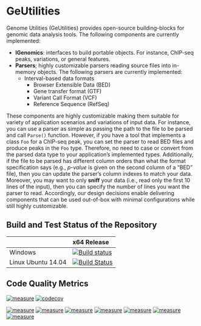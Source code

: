 # GeUtilities

Genome Utilities (GeUtilities) provides open-source building-blocks for genomic data analysis tools. The following components are currently implemented: 
-	**IGenomics**: interfaces to build portable objects. For instance, ChIP-seq peaks, variations, or general features. 
-	**Parsers**; highly customizable parsers reading source files into in-memory objects. The following parsers are currently implemented:
    - Interval-based data formats
        - Browser Extensible Data (BED)
        - Gene transfer format (GTF)
        - Variant Call Format (VCF)
        - Reference Sequence (RefSeq)

These components are highly customizable making them suitable for variety of application scenarios and variations of input data. For instance, you can use a parser as simple as passing the path to the file to be parsed and call `Parse()` function. However, if you have a tool that implements a class `Foo` for a ChIP-seq peak, you can set the parser to read BED files and produce peaks in the `Foo` type. Therefore, no need to case or convert from the parsed data type to your application’s implemented types. Additionally, if the file to be parsed has different column orders than what the format specification says (e.g., _p-value_ is given on the second column of a “BED” file), then you can update the parser’s column indexes to match your data. Moreover, you may want to only **sniff** your data (i.e., read only the first 10 lines of the input), then you can specify the number of lines you want the parser to read. Accordingly, our design decisions enable delivering components that can be used out-of-box with minimal configurations while still highly customizable. 

## Build and Test Status of the Repository

|                    | x64 Release |
| :----------------- | :---------- |
| Windows            | [![Build status](https://ci.appveyor.com/api/projects/status/4pyyaxw3bx87yyd9?svg=true)](https://ci.appveyor.com/project/VJalili/geutilities) |
| Linux Ubuntu 14.04 | [![Build Status](https://travis-ci.org/Genometric/GeUtilities.svg?branch=travis.yml)](https://travis-ci.org/Genometric/GeUtilities) |


## Code Quality Metrics

[![measure](https://sonarcloud.io/api/project_badges/measure?project=geutilities&metric=alert_status)](https://sonarcloud.io/dashboard/index/geutilities)     [![codecov](https://codecov.io/gh/Genometric/GeUtilities/branch/master/graph/badge.svg)](https://codecov.io/gh/Genometric/GeUtilities)

[![measure](https://sonarcloud.io/api/project_badges/measure?project=geutilities&metric=sqale_rating)](https://sonarcloud.io/dashboard/index/geutilities)     [![measure](https://sonarcloud.io/api/project_badges/measure?project=geutilities&metric=reliability_rating)](https://sonarcloud.io/dashboard/index/geutilities)     [![measure](https://sonarcloud.io/api/project_badges/measure?project=geutilities&metric=security_rating)](https://sonarcloud.io/dashboard/index/geutilities)     [![measure](https://sonarcloud.io/api/project_badges/measure?project=geutilities&metric=ncloc)](https://sonarcloud.io/dashboard/index/geutilities)     [![measure](https://sonarcloud.io/api/project_badges/measure?project=geutilities&metric=bugs)](https://sonarcloud.io/dashboard/index/geutilities)     [![measure](https://sonarcloud.io/api/project_badges/measure?project=geutilities&metric=code_smells)](https://sonarcloud.io/dashboard/index/geutilities)     [![measure](https://sonarcloud.io/api/project_badges/measure?project=geutilities&metric=vulnerabilities)](https://sonarcloud.io/dashboard/index/geutilities)
